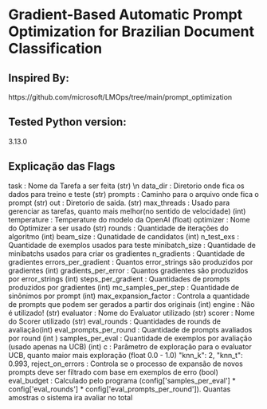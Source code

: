 ﻿# Gradient-Based Automatic Prompt Optimization for Brazilian Document Classification

## Inspired By: 
<p>https://github.com/microsoft/LMOps/tree/main/prompt_optimization</p>

## Tested Python version:
<p>3.13.0</p>

## Explicação das Flags
<p>
task : Nome da Tarefa a ser feita (str) \n
data_dir : Diretorio onde fica os dados para treino e teste (str)
prompts : Caminho para o arquivo onde fica o prompt (str)
out : Diretorio de saida. (str)
max_threads : Usado para gerenciar as tarefas, quanto mais melhor(no sentido de velocidade) (int)
temperature : Temperature do modelo da OpenAI (float)
optimizer : Nome do Optimizer a ser usado (str)
rounds : Quantidade de iterações do algoritmo (int) 
beam_size : Qunatidade de candidatos (int)
n_test_exs : Quantidade de exemplos usados para teste
minibatch_size : Quantidade de minibatchs usados para criar os gradientes
n_gradients : Quantidade de gradientes
errors_per_gradient : Quantos error_strings são produzidos por gradientes (int)
gradients_per_error : Quantos gradientes são produzidos por error_strings (int) 
steps_per_gradient : Quantidades de prompts produzidos por gradientes (int)
mc_samples_per_step : Quantidade de sinônimos por prompt (int)
max_expansion_factor : Controla a quantidade de prompts que podem ser gerados a partir dos originais (int) 
engine : Não é utilizado! (str)
evaluator : Nome do Evaluator utilizado (str)
scorer : Nome do Scorer utilizado (str)
eval_rounds : Quantidades de rounds de avaliação(int)
eval_prompts_per_round : Quantidade de prompts avaliados por round (int )
samples_per_eval : Quantidade de exemplos por avaliação (usado apenas na UCB)  (int)
c : Parâmetro de exploração para o evaluator UCB, quanto maior mais exploração (float 0.0 - 1.0) 
"knn_k": 2, 
"knn_t": 0.993, 
reject_on_errors : Controla se o processo de expansão de novos prompts deve ser filtrado com base em exemplos de erro (bool)
eval_budget : Calculado pelo programa (config['samples_per_eval'] * config['eval_rounds'] * config['eval_prompts_per_round']). Quantas amostras o sistema ira avaliar no total
</p>

